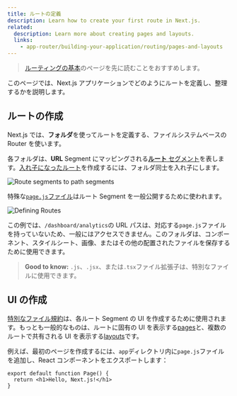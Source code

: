 ```yaml
---
title: ルートの定義
description: Learn how to create your first route in Next.js.
related:
  description: Learn more about creating pages and layouts.
  links:
    - app-router/building-your-application/routing/pages-and-layouts
---
```


> [ルーティングの基本](/docs/app-router/building-your-application/routing)のページを先に読むことをおすすめします。

このページでは、Next.js アプリケーションでどのようにルートを定義し、整理するかを説明します。

## ルートの作成

Next.js では、**フォルダ**を使ってルートを定義する、ファイルシステムベースの Router を使います。

各フォルダは、**URL** Segment にマッピングされる[**ルート** セグメント](/docs/app-router/building-your-application/routing#ルート-segment)を表します。[入れ子になったルート](/docs/app-router/building-your-application/routing#ネストされたルート)を作成するには、フォルダ同士を入れ子にします。

![Route segments to path segments](../../assets/route-segments-to-path-segments.avif)

特殊な[`page.js`ファイル](/docs/app-router/building-your-application/routing/pages-and-layouts#ページ)はルート Segment を一般公開するために使われます。

![Defining Routes](../../assets/defining-routes.avif)

この例では、`/dashboard/analytics`の URL パスは、対応する`page.js`ファイルを持っていないため、一般にはアクセスできません。このフォルダは、コンポーネント、スタイルシート、画像、またはその他の配置されたファイルを保存するために使用できます。

> **Good to know:** `.js`、`.jsx`、または`.tsx`ファイル拡張子は、特別なファイルに使用できます。

## UI の作成

[特別なファイル規約](/docs/app-router/building-your-application/routing/#ファイル規約)は、各ルート Segment の UI を作成するために使用されます。もっとも一般的なものは、ルートに固有の UI を表示する[pages](/docs/app-router/building-your-application/routing/pages-and-layouts#ページ)と、複数のルートで共有される UI を表示する[layouts](/docs/app-router/building-your-application/routing/pages-and-layouts#レイアウト)です。

例えば、最初のページを作成するには、`app`ディレクトリ内に`page.js`ファイルを追加し、React コンポーネントをエクスポートします：

```tsx title="app/page.tsx"
export default function Page() {
  return <h1>Hello, Next.js!</h1>
}
```
